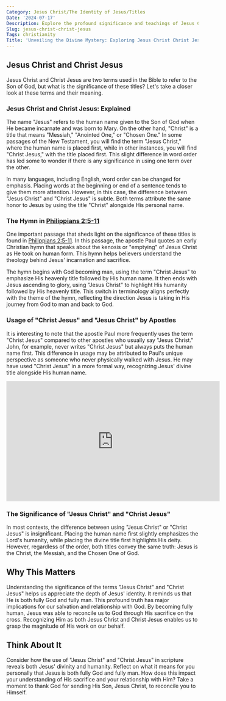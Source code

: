 ```yaml
---
Category: Jesus Christ/The Identity of Jesus/Titles
Date: '2024-07-17'
Description: Explore the profound significance and teachings of Jesus Christ in this enlightening article that delves into the life and message of the revered figure. Gain insight into the transformative impact of Christ Jesus on faith and spirituality.
Slug: jesus-christ-christ-jesus
Tags: christianity
Title: 'Unveiling the Divine Mystery: Exploring Jesus Christ Christ Jesus in Christian Faith'
---
```


## Jesus Christ and Christ Jesus

Jesus Christ and Christ Jesus are two terms used in the Bible to refer to the Son of God, but what is the significance of these titles? Let's take a closer look at these terms and their meaning.

### Jesus Christ and Christ Jesus: Explained

The name "Jesus" refers to the human name given to the Son of God when He became incarnate and was born to Mary. On the other hand, "Christ" is a title that means "Messiah," "Anointed One," or "Chosen One." In some passages of the New Testament, you will find the term "Jesus Christ," where the human name is placed first, while in other instances, you will find "Christ Jesus," with the title placed first. This slight difference in word order has led some to wonder if there is any significance in using one term over the other.

In many languages, including English, word order can be changed for emphasis. Placing words at the beginning or end of a sentence tends to give them more attention. However, in this case, the difference between "Jesus Christ" and "Christ Jesus" is subtle. Both terms attribute the same honor to Jesus by using the title "Christ" alongside His personal name.

### The Hymn in [Philippians 2:5-11](https://www.bibleref.com/Philippians/2/Philippians-2-5.html)

One important passage that sheds light on the significance of these titles is found in [Philippians 2:5-11](https://www.bibleref.com/Philippians/2/Philippians-2-5.html). In this passage, the apostle Paul quotes an early Christian hymn that speaks about the kenosis or "emptying" of Jesus Christ as He took on human form. This hymn helps believers understand the theology behind Jesus' incarnation and sacrifice.

The hymn begins with God becoming man, using the term "Christ Jesus" to emphasize His heavenly title followed by His human name. It then ends with Jesus ascending to glory, using "Jesus Christ" to highlight His humanity followed by His heavenly title. This switch in terminology aligns perfectly with the theme of the hymn, reflecting the direction Jesus is taking in His journey from God to man and back to God.

### Usage of "Christ Jesus" and "Jesus Christ" by Apostles

It is interesting to note that the apostle Paul more frequently uses the term "Christ Jesus" compared to other apostles who usually say "Jesus Christ." John, for example, never writes "Christ Jesus" but always puts the human name first. This difference in usage may be attributed to Paul's unique perspective as someone who never physically walked with Jesus. He may have used "Christ Jesus" in a more formal way, recognizing Jesus' divine title alongside His human name.


<iframe width="560" height="315" src="https://www.youtube.com/embed/NBMJMAvccb4" frameborder="0" allow="autoplay; encrypted-media" allowfullscreen></iframe>


### The Significance of "Jesus Christ" and "Christ Jesus"

In most contexts, the difference between using "Jesus Christ" or "Christ Jesus" is insignificant. Placing the human name first slightly emphasizes the Lord's humanity, while placing the divine title first highlights His deity. However, regardless of the order, both titles convey the same truth: Jesus is the Christ, the Messiah, and the Chosen One of God.

## Why This Matters

Understanding the significance of the terms "Jesus Christ" and "Christ Jesus" helps us appreciate the depth of Jesus' identity. It reminds us that He is both fully God and fully man. This profound truth has major implications for our salvation and relationship with God. By becoming fully human, Jesus was able to reconcile us to God through His sacrifice on the cross. Recognizing Him as both Jesus Christ and Christ Jesus enables us to grasp the magnitude of His work on our behalf.

## Think About It

Consider how the use of "Jesus Christ" and "Christ Jesus" in scripture reveals both Jesus' divinity and humanity. Reflect on what it means for you personally that Jesus is both fully God and fully man. How does this impact your understanding of His sacrifice and your relationship with Him? Take a moment to thank God for sending His Son, Jesus Christ, to reconcile you to Himself.